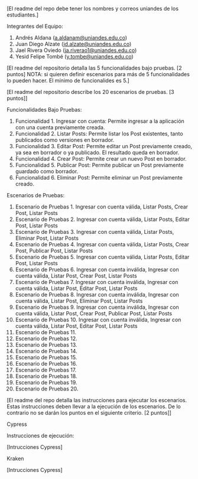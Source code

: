 [El readme del repo debe tener los nombres y correos uniandes de los estudiantes.]

Integrantes del Equipo:

1. Andrés Aldana (a.aldanam@uniandes.edu.co)
2. Juan Diego Alzate (jd.alzate@uniandes.edu.co)
3. Jael Rivera Oviedo (ja.riverao1@uniandes.edu.co)
4. Yesid Felipe Tombé (y.tombe@uniandes.edu.co)

[El readme del repositorio detalla las 5 funcionalidades bajo pruebas. [2 puntos] NOTA: si quieren definir escenarios para más de 5 funcionalidades lo pueden hacer. El mínimo de funcionalides es 5.]

[El readme del repositorio describe los 20 escenarios de pruebas. [3 puntos]]

Funcionalidades Bajo Pruebas:

1. Funcionalidad 1. Ingresar con cuenta: Permite ingresar a la aplicación con una cuenta previamente creada.
2. Funcionalidad 2. Listar Posts: Permite listar los Post existentes, tanto publicados como versiones en borrador.
3. Funcionalidad 3. Editar Post: Permite editar un Post previamente creado, ya sea en borrador o ya publicado. El resultado queda en borrador.
4. Funcionalidad 4. Crear Post: Permite crear un nuevo Post en borrador.
5. Funcionalidad 5. Publicar Post: Permite publicar un Post previamente guardado como borrador.
6. Funcionalidad 6. Eliminar Post: Permite eliminar un Post previamente creado.


Escenarios de Pruebas:

1. Escenario de Pruebas 1. Ingresar con cuenta válida, Listar Posts, Crear Post, Listar Posts
2. Escenario de Pruebas 2. Ingresar con cuenta válida, Listar Posts, Editar Post, Listar Posts
3. Escenario de Pruebas 3. Ingresar con cuenta válida, Listar Posts, Eliminar Post, Listar Posts
4. Escenario de Pruebas 4. Ingresar con cuenta válida, Listar Posts, Crear Post, Publicar Post, Listar Posts
5. Escenario de Pruebas 5. Ingresar con cuenta válida, Listar Posts, Editar Post, Listar Posts
6. Escenario de Pruebas 6. Ingresar con cuenta inválida, Ingresar con cuenta válida, Listar Post, Crear Post, Listar Posts
7. Escenario de Pruebas 7. Ingresar con cuenta inválida, Ingresar con cuenta válida, Listar Post, Editar Post, Listar Posts
8. Escenario de Pruebas 8. Ingresar con cuenta inválida, Ingresar con cuenta válida, Listar Post, Eliminar Post, Listar Posts 
9. Escenario de Pruebas 9. Ingresar con cuenta inválida, Ingresar con cuenta válida, Listar Post, Crear Post, Publicar Post, Listar Posts
10. Escenario de Pruebas 10. Ingresar con cuenta inválida, Ingresar con cuenta válida, Listar Post, Editar Post, Listar Posts
11. Escenario de Pruebas 11. 
12. Escenario de Pruebas 12.
13. Escenario de Pruebas 13.
14. Escenario de Pruebas 14.
15. Escenario de Pruebas 15.
16. Escenario de Pruebas 16.
17. Escenario de Pruebas 17.
18. Escenario de Pruebas 18.
19. Escenario de Pruebas 19.
20. Escenario de Pruebas 20.


[El readme del repo detalla las instrucciones para ejecutar los escenarios. Estas instrucciones deben llevar a la ejecución de los escenarios. De lo contrario no se darán los puntos en el siguiente criterio. [2 puntos]]

Cypress 

Instrucciones de ejecución:

[Intrucciones Cypress]


Kraken

[Intrucciones Cypress]
